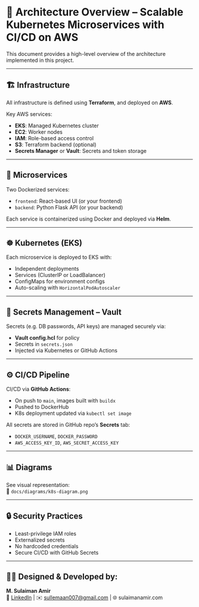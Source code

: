                       

# 🧠 Architecture Overview – Scalable Kubernetes Microservices with CI/CD on AWS

This document provides a high-level overview of the architecture implemented in this project.

---

## 🏗️ Infrastructure

All infrastructure is defined using **Terraform**, and deployed on **AWS**.

Key AWS services:
- **EKS**: Managed Kubernetes cluster
- **EC2**: Worker nodes
- **IAM**: Role-based access control
- **S3**: Terraform backend (optional)
- **Secrets Manager** or **Vault**: Secrets and token storage

---

## 🐳 Microservices

Two Dockerized services:
- `frontend`: React-based UI (or your frontend)
- `backend`: Python Flask API (or your backend)

Each service is containerized using Docker and deployed via **Helm**.

---

## ☸️ Kubernetes (EKS)

Each microservice is deployed to EKS with:
- Independent deployments
- Services (ClusterIP or LoadBalancer)
- ConfigMaps for environment configs
- Auto-scaling with `HorizontalPodAutoscaler`

---

## 🔐 Secrets Management – Vault

Secrets (e.g. DB passwords, API keys) are managed securely via:
- **Vault config.hcl** for policy
- Secrets in `secrets.json`
- Injected via Kubernetes or GitHub Actions

---

## ⚙️ CI/CD Pipeline

CI/CD via **GitHub Actions**:
- On push to `main`, images built with `buildx`
- Pushed to DockerHub
- K8s deployment updated via `kubectl set image`

All secrets are stored in GitHub repo’s **Secrets** tab:
- `DOCKER_USERNAME`, `DOCKER_PASSWORD`
- `AWS_ACCESS_KEY_ID`, `AWS_SECRET_ACCESS_KEY`

---

## 📊 Diagrams

See visual representation:  
📍 `docs/diagrams/k8s-diagram.png`

---

## 🔒 Security Practices

- Least-privilege IAM roles
- Externalized secrets
- No hardcoded credentials
- Secure CI/CD with GitHub Secrets

---

## 👨‍💻 Designed & Developed by:

**M. Sulaiman Amir**  
🔗 [LinkedIn](https://www.linkedin.com/in/m-sulaiman-amir-ab043632b/) | ✉️ sullemaan007@gmail.com | 🌐 sulaimanamir.com
